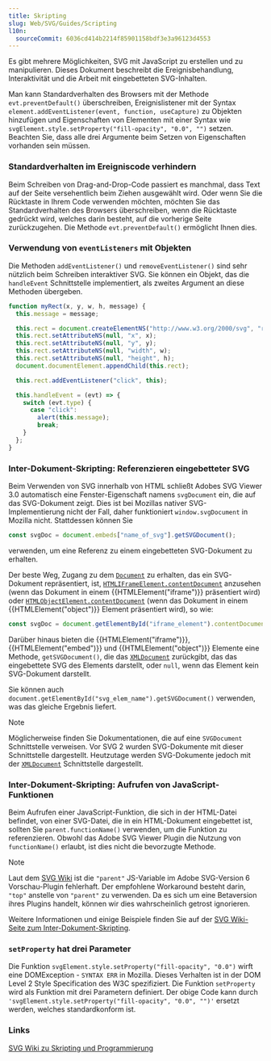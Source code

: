 ```yaml
---
title: Skripting
slug: Web/SVG/Guides/Scripting
l10n:
  sourceCommit: 6036cd414b2214f85901158bdf3e3a96123d4553
---
```


Es gibt mehrere Möglichkeiten, SVG mit JavaScript zu erstellen und zu manipulieren. Dieses Dokument beschreibt die Ereignisbehandlung, Interaktivität und die Arbeit mit eingebetteten SVG-Inhalten.

Man kann Standardverhalten des Browsers mit der Methode `evt.preventDefault()` überschreiben, Ereignislistener mit der Syntax `element.addEventListener(event, function, useCapture)` zu Objekten hinzufügen und Eigenschaften von Elementen mit einer Syntax wie `svgElement.style.setProperty("fill-opacity", "0.0", "")` setzen. Beachten Sie, dass alle drei Argumente beim Setzen von Eigenschaften vorhanden sein müssen.

### Standardverhalten im Ereigniscode verhindern

Beim Schreiben von Drag-and-Drop-Code passiert es manchmal, dass Text auf der Seite versehentlich beim Ziehen ausgewählt wird. Oder wenn Sie die Rücktaste in Ihrem Code verwenden möchten, möchten Sie das Standardverhalten des Browsers überschreiben, wenn die Rücktaste gedrückt wird, welches darin besteht, auf die vorherige Seite zurückzugehen. Die Methode `evt.preventDefault()` ermöglicht Ihnen dies.

### Verwendung von `eventListeners` mit Objekten

Die Methoden `addEventListener()` und `removeEventListener()` sind sehr nützlich beim Schreiben interaktiver SVG. Sie können ein Objekt, das die `handleEvent` Schnittstelle implementiert, als zweites Argument an diese Methoden übergeben.

```js
function myRect(x, y, w, h, message) {
  this.message = message;

  this.rect = document.createElementNS("http://www.w3.org/2000/svg", "rect");
  this.rect.setAttributeNS(null, "x", x);
  this.rect.setAttributeNS(null, "y", y);
  this.rect.setAttributeNS(null, "width", w);
  this.rect.setAttributeNS(null, "height", h);
  document.documentElement.appendChild(this.rect);

  this.rect.addEventListener("click", this);

  this.handleEvent = (evt) => {
    switch (evt.type) {
      case "click":
        alert(this.message);
        break;
    }
  };
}
```

### Inter-Dokument-Skripting: Referenzieren eingebetteter SVG

Beim Verwenden von SVG innerhalb von HTML schließt Adobes SVG Viewer 3.0 automatisch eine Fenster-Eigenschaft namens `svgDocument` ein, die auf das SVG-Dokument zeigt. Dies ist bei Mozillas nativer SVG-Implementierung nicht der Fall, daher funktioniert `window.svgDocument` in Mozilla nicht. Stattdessen können Sie

```js
const svgDoc = document.embeds["name_of_svg"].getSVGDocument();
```

verwenden, um eine Referenz zu einem eingebetteten SVG-Dokument zu erhalten.

Der beste Weg, Zugang zu dem [`Document`](/de/docs/Web/API/Document) zu erhalten, das ein SVG-Dokument repräsentiert, ist, [`HTMLIFrameElement.contentDocument`](/de/docs/Web/API/HTMLIFrameElement/contentDocument) anzusehen (wenn das Dokument in einem {{HTMLElement("iframe")}} präsentiert wird) oder [`HTMLObjectElement.contentDocument`](/de/docs/Web/API/HTMLObjectElement/contentDocument) (wenn das Dokument in einem {{HTMLElement("object")}} Element präsentiert wird), so wie:

```js
const svgDoc = document.getElementById("iframe_element").contentDocument;
```

Darüber hinaus bieten die {{HTMLElement("iframe")}}, {{HTMLElement("embed")}} und {{HTMLElement("object")}} Elemente eine Methode, `getSVGDocument()`, die das [`XMLDocument`](/de/docs/Web/API/XMLDocument) zurückgibt, das das eingebettete SVG des Elements darstellt, oder `null`, wenn das Element kein SVG-Dokument darstellt.

Sie können auch `document.getElementById("svg_elem_name").getSVGDocument()` verwenden, was das gleiche Ergebnis liefert.

> [!NOTE]
> Möglicherweise finden Sie Dokumentationen, die auf eine `SVGDocument` Schnittstelle verweisen. Vor SVG 2 wurden SVG-Dokumente mit dieser Schnittstelle dargestellt. Heutzutage werden SVG-Dokumente jedoch mit der [`XMLDocument`](/de/docs/Web/API/XMLDocument) Schnittstelle dargestellt.

### Inter-Dokument-Skripting: Aufrufen von JavaScript-Funktionen

Beim Aufrufen einer JavaScript-Funktion, die sich in der HTML-Datei befindet, von einer SVG-Datei, die in ein HTML-Dokument eingebettet ist, sollten Sie `parent.functionName()` verwenden, um die Funktion zu referenzieren. Obwohl das Adobe SVG Viewer Plugin die Nutzung von `functionName()` erlaubt, ist dies nicht die bevorzugte Methode.

> [!NOTE]
> Laut dem [SVG Wiki](https://web.archive.org/web/20100223210744/http://wiki.svg.org/Inter-Document_Communication) ist die `"parent"` JS-Variable im Adobe SVG-Version 6 Vorschau-Plugin fehlerhaft. Der empfohlene Workaround besteht darin, `"top"` anstelle von `"parent"` zu verwenden. Da es sich um eine Betaversion ihres Plugins handelt, können wir dies wahrscheinlich getrost ignorieren.

Weitere Informationen und einige Beispiele finden Sie auf der [SVG Wiki-Seite zum Inter-Dokument-Skripting](https://web.archive.org/web/20100223210744/http://wiki.svg.org/Inter-Document_Communication).

### `setProperty` hat drei Parameter

Die Funktion `svgElement.style.setProperty("fill-opacity", "0.0")` wirft eine DOMException - `SYNTAX ERR` in Mozilla. Dieses Verhalten ist in der DOM Level 2 Style Specification des W3C spezifiziert. Die Funktion `setProperty` wird als Funktion mit drei Parametern definiert. Der obige Code kann durch `'svgElement.style.setProperty("fill-opacity", "0.0", "")'` ersetzt werden, welches standardkonform ist.

### Links

[SVG Wiki zu Skripting und Programmierung](https://web.archive.org/web/20100212202713/http://wiki.svg.org/Main_Page#Scripting_and_Programming)
